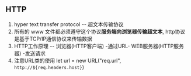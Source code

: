 ## HTTP
1. hyper text transfer protocol -- 超文本传输协议
2. 所有的 www 文件都必须遵守这个协议**服务端向浏览器传输超文本**, http协议是基于TCP/IP通信协议来传输数据
3. HTTP工作原理 -- 浏览器(HTTP客户端) -通过URL- WEB服务器(HTTP服务器) -发送请求
4. 注意URL类的使用 let url = new URL("req.url", `http://${req.headers.host}`)
